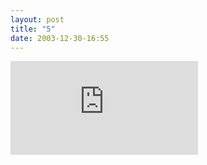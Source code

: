 ```yaml
---
layout: post
title: "5"
date: 2003-12-30-16:55
---
```


<div class="wrapper">
    <div class="h_iframe">
        <iframe src="https://glasscaked.github.io/strip/images/6.webm" frameborder="0" webkitallowfullscreen mozallowfullscreen allowfullscreen></iframe><br>
    </div>
</div>

